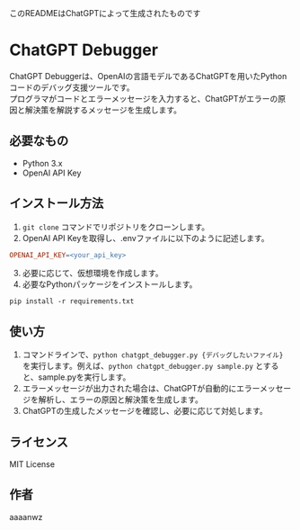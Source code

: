 このREADMEはChatGPTによって生成されたものです

# ChatGPT Debugger

ChatGPT Debuggerは、OpenAIの言語モデルであるChatGPTを用いたPythonコードのデバッグ支援ツールです。  
プログラマがコードとエラーメッセージを入力すると、ChatGPTがエラーの原因と解決策を解説するメッセージを生成します。

## 必要なもの
- Python 3.x
- OpenAI API Key

## インストール方法
1. `git clone` コマンドでリポジトリをクローンします。
2. OpenAI API Keyを取得し、.envファイルに以下のように記述します。

```makefile
OPENAI_API_KEY=<your_api_key>
```

3. 必要に応じて、仮想環境を作成します。
4. 必要なPythonパッケージをインストールします。

```
pip install -r requirements.txt
```

## 使い方
1. コマンドラインで、`python chatgpt_debugger.py {デバッグしたいファイル}` を実行します。例えば、`python chatgpt_debugger.py sample.py` とすると、sample.pyを実行します。
2. エラーメッセージが出力された場合は、ChatGPTが自動的にエラーメッセージを解析し、エラーの原因と解決策を生成します。
3. ChatGPTの生成したメッセージを確認し、必要に応じて対処します。

## ライセンス
MIT License

## 作者
aaaanwz

